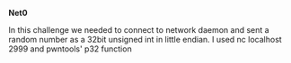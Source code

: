 **Net0**

In this challenge we needed to connect to network daemon and sent a random number as a 32bit unsigned int in little endian.
I used nc localhost 2999 and pwntools' p32 function